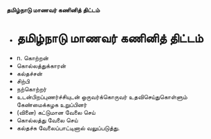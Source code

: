 **தமிழ்நாடு மாணவர் கணினித் திட்டம்**
- # தமிழ்நாடு மாணவர் கணினித் திட்டம்
- n. கொற்றன்
- கொல்லத்துக்காரன்
- கல்தச்சன்
- சிற்பி
- நற்கொற்றர்
- உடன்பிறப்புணர்ச்சியுடன் ஒருவர்க்கொருவர் உதவிசெய்துகொள்ளும் கேண்மைக்கழக உறுப்பினர்
- (வினை) கட்டுமான வேலை செய்
- கொல்லத்து வேலை செய்
- கல்தச்சு வேலைப்பாட்டினால் வலுப்படுத்து.

